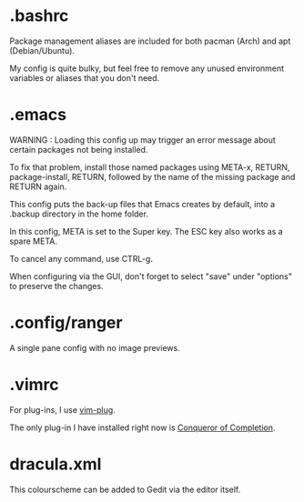 # .bashrc

Package management aliases are included for both pacman (Arch) and apt (Debian/Ubuntu).

My config is quite bulky, but feel free to remove any unused environment variables or aliases that you don't need.

# .emacs

WARNING : Loading this config up may trigger an error message about certain packages not being installed.

To fix that problem, install those named packages using META-x, RETURN, package-install, RETURN, followed by the name of the missing package and RETURN again.

This config puts the back-up files that Emacs creates by default, into a .backup directory in the home folder.

In this config, META is set to the Super key. The ESC key also works as a spare META.

To cancel any command, use CTRL-g.

When configuring via the GUI, don't forget to select "save" under "options" to preserve the changes.

# .config/ranger

A single pane config with no image previews.

# .vimrc

For plug-ins, I use [vim-plug](https://www.youtube.com/watch?v=nDv9iPv_8R4).

The only plug-in I have installed right now is [Conqueror of Completion](https://github.com/neoclide/coc.nvim/wiki/Install-coc.nvim).

# dracula.xml

This colourscheme can be added to Gedit via the editor itself.
